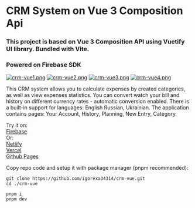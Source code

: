 # CRM System on Vue 3 Composition Api

### This project is based on Vue 3 Composition API using Vuetify UI library. Bundled with Vite. 
### Powered on Firebase SDK

[![crm-vue1.png](https://i.postimg.cc/jdw4wfvN/crm-vue1.png)](https://postimg.cc/MvwQgvCK)
[![crm-vue2.png](https://i.postimg.cc/fRbZfwtx/crm-vue2.png)](https://postimg.cc/2VgPzNx6)
[![crm-vue3.png](https://i.postimg.cc/L8r99c5L/crm-vue3.png)](https://postimg.cc/0z0RZHpy)
[![crm-vue4.png](https://i.postimg.cc/TY0QXxkN/crm-vue4.png)](https://postimg.cc/2Vqn4sNn)

This CRM system allows you to calculate expenses by created categories, as well as view expenses statistics. You can convert watch your bill and history on different currency rates - automatic conversion enabled. There is a built-in support for languages: English Russian, Ukrainian.
The application contains pages: Your Account, History, Planning, New Entry, Category.

Try it on:\
[Firebase](https://crm-vue-f0e4a.web.app "CRM Vue")\
Or:\
[Netlify](https://crm-vue-igorexa34314.netlify.app "CRM Vue")\
[Vercel](https://crm-vue2023.vercel.app "CRM Vue")\
[Github Pages](https://igorexa34314.github.io/crm-vue "CRM Vue")


Copy repo code and setup it with package manager (pnpm recommended):
```
git clone https://github.com/igorexa34314/crm-vue.git
cd ./crm-vue
```
```
pnpm i
pnpm dev
```
